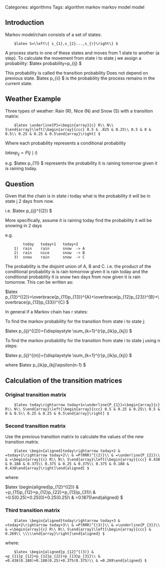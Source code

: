 Categories: algorithms
Tags: algorithm
      markov
      markov model
      model


## Introduction

Markov model/chain consists of a set of states:

        $latex S=\left\{ s_{1},s_{2}...,s_{r}\right\} $

A process starts in one of these states and moves from 1 state to another (a step).
To calculate the movement from state i to state j we assign a probability:
$latex probability=p_{ij} $

This probability is called the transition probability
Does not depend on previous state.
$latex p_{ii} $ is the probability the process remains in the current state.

## Weather Example

Three types of weather: Rain (R), Nice (N) and Snow (S) with a transition matrix:

        $latex \underline{P}=\begin{array}{c} R\\ N\\ S\end{array}\left[\begin{array}{ccc} 0.5 & .025 & 0.25\\ 0.5 & 0 & 0.5\\ 0.25 & 0.25 & 0.5\end{array}\right] $

Where each probability represents a conditional probability

$latex p_{ij}=P(j\mid i)$

e.g. $latex p_{11} $ represents the probability it is raining tomorrow given it is raining today.

## Question

Given that the chain is in state i today what is the probability it will be in state j 2 days from now.

i.e. $latex p_{ij}^{(2)} $

More specifically, assume it is raining today find the probability it will be snowing in 2 days

e.g.

            today   today+1   today+2
        1)  rain    rain      snow  -> A
        2)  rain    nice      snow  -> B
        3)  snow    rain      snow  -> C

The probability is the disjoint union of A, B and C. i.e. the product of the
conditional probability is is rain tomorrow given it is rain today and the
conditional probability it is snow two days from now given it is rain tomorrow.
This can be written as:

$latex p_{13}^{(2)}=\overbrace{p_{11}p_{13}}^{A}+\overbrace{p_{12}p_{23}}^{B}+\overbrace{p_{13}p_{33}}^{C} $

In general if a Markov chain has r states:

To find the markov probability for the transition from state i to state j:

$latex p_{ij}^{(2)}={\displaystyle \sum_{k=1}^{r}p_{ik}p_{kj}} $

To find the markov probability for the transition from state i to state j using n steps:

$latex p_{ij}^{(n)}={\displaystyle \sum_{k=1}^{r}p_{ik}p_{kj}} $

where $latex p_{ik}p_{kj}\epsilon(n-1) $

## Calculation of the transition matrices

### Original transition matrix

        $latex today\rightarrow today+1=\underline{P_{1}}=\begin{array}{c} R\\ N\\ S\end{array}\left[\begin{array}{ccc} 0.5 & 0.25 & 0.25\\ 0.5 & 0 & 0.5\\ 0.25 & 0.25 & 0.5\end{array}\right] $

### Second transition matrix

Use the previous transition matrix to calculate the values of the new transition matrix.

        $latex \begin{aligned}today\rightarrow today+2 & =today+1\rightarrow today+2\\ & =P(RRR)^{(2)}\\ & =\underline{P_{2}}\\ & =\begin{array}{c} R\\ N\\ S\end{array}\left[\begin{array}{ccc} 0.438 & 0.188 & 0.375\\ 0.375 & 0.25 & 0.375\\ 0.375 & 0.188 & 0.438\end{array}\right]\end{aligned} $

where:

$latex \begin{aligned}p_{12}^{(2)} & =p_{11}p_{12}+p_{12}p_{22}+p_{13}p_{31}\\ & =0.5(0.25)+0.25(0)+0.25(0.25)\\ & =0.1875\end{aligned} $

### Third transition matrix

        $latex \begin{aligned}today\rightarrow today+3 & =today+2\rightarrow today+3\\ & =P(RRR)^{(3)}\\ & =\underline{P_{3}}\\ & =\begin{array}{c} R\\ N\\ S\end{array}\left[\begin{array}{ccc} & 0.269\\ \\\\\end{array}\right]\end{aligned} $

where:

        $latex \begin{aligned}p_{12}^{(3)} & =p_{11}p_{12}+p_{12}p_{22}+p_{13}p_{31}\\ & =0.438(0.188)+0.188(0.25)+0.375(0.375)\\ & =0.269\end{aligned} $